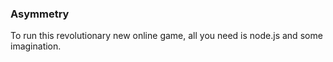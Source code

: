 ### Asymmetry

To run this revolutionary new online game, all you need is node.js and some imagination. 
